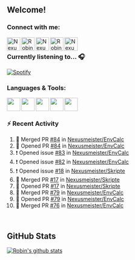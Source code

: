
<!-- Allgemeine Notizen
	Die Icons sind unter diesen beiden Links zu finden:
	GitHub Repo: https://github.com/simple-icons/simple-icons
		> raw.githubusercontent ist erreichbar über Kontextmenü auf Bild und "Bild in neuem Tab öffnen"
	Simple Icons: https://cdn.jsdelivr.net/npm/simple-icons@3/icons/
 -->


## Welcome!

### Connect with me:
[<img align="left" alt="Nexusmeister | Twitter" width="35px" src="https://cdn.jsdelivr.net/npm/simple-icons@v3/icons/twitter.svg" />][twitter]
[<img align="left" alt="Robin Kaltenbach | Xing" width="35px" src="https://cdn.jsdelivr.net/npm/simple-icons@3.13.0/icons/xing.svg" />][xing]
[<img align="left" alt="Nexusmeister | Twitch" width="35px" src="https://simpleicons.org/icons/twitch.svg" />][twitch]
[<img align="left" alt="Robin Kaltenbach | Stack Overflow" width="35px" src="https://cdn.jsdelivr.net/npm/simple-icons@3.13.0/icons/stackoverflow.svg" />][stackOverflow]
[<img align="left" alt="Nexusmeister | Steam" width="35px" src="https://cdn.jsdelivr.net/npm/simple-icons@3.13.0/icons/steam.svg" />][steam]

<br />

### Currently listening to... 🎧

[![Spotify](https://spotify-now-playing.nexusmeister.vercel.app/api/spotify)](https://open.spotify.com/user/xkaltix?si=h_gYbj2sTlamJW9soY9fnQ)

### Languages & Tools:

<img width="35px" align="left" src="https://raw.githubusercontent.com/simple-icons/simple-icons/develop/icons/dot-net.svg" />
<img width="35px" align="left" src="https://raw.githubusercontent.com/simple-icons/simple-icons/develop/icons/csharp.svg" />
<img width="35px" align="left" src="https://raw.githubusercontent.com/simple-icons/simple-icons/develop/icons/visualstudio.svg" />
<img width="35px" align="left" src="https://raw.githubusercontent.com/simple-icons/simple-icons/develop/icons/microsoftsqlserver.svg" />
<img width="35px" align="left" src="https://github.com/simple-icons/simple-icons/blob/develop/icons/xamarin.svg" />

<br/>
<br/>

### :zap: Recent Activity
<!--START_SECTION:activity-->
1. 🎉 Merged PR [#84](https://github.com/Nexusmeister/EnvCalc/pull/84) in [Nexusmeister/EnvCalc](https://github.com/Nexusmeister/EnvCalc)
2. 💪 Opened PR [#84](https://github.com/Nexusmeister/EnvCalc/pull/84) in [Nexusmeister/EnvCalc](https://github.com/Nexusmeister/EnvCalc)
3. ❗️ Opened issue [#83](https://github.com/Nexusmeister/EnvCalc/issues/83) in [Nexusmeister/EnvCalc](https://github.com/Nexusmeister/EnvCalc)
4. ❗️ Opened issue [#82](https://github.com/Nexusmeister/EnvCalc/issues/82) in [Nexusmeister/EnvCalc](https://github.com/Nexusmeister/EnvCalc)
5. ❗️ Opened issue [#18](https://github.com/Nexusmeister/Skripte/issues/18) in [Nexusmeister/Skripte](https://github.com/Nexusmeister/Skripte)
6. 🎉 Merged PR [#17](https://github.com/Nexusmeister/Skripte/pull/17) in [Nexusmeister/Skripte](https://github.com/Nexusmeister/Skripte)
7. 💪 Opened PR [#17](https://github.com/Nexusmeister/Skripte/pull/17) in [Nexusmeister/Skripte](https://github.com/Nexusmeister/Skripte)
8. 🎉 Merged PR [#79](https://github.com/Nexusmeister/EnvCalc/pull/79) in [Nexusmeister/EnvCalc](https://github.com/Nexusmeister/EnvCalc)
9. 💪 Opened PR [#79](https://github.com/Nexusmeister/EnvCalc/pull/79) in [Nexusmeister/EnvCalc](https://github.com/Nexusmeister/EnvCalc)
10. 🎉 Merged PR [#76](https://github.com/Nexusmeister/EnvCalc/pull/76) in [Nexusmeister/EnvCalc](https://github.com/Nexusmeister/EnvCalc)
<!--END_SECTION:activity-->
 
 <br/>

## GitHub Stats
[![Robin's github stats](https://github-readme-stats.vercel.app/api?username=nexusmeister&count_private=true&show_icons=true&theme=dark)](https://github.com/anuraghazra/github-readme-stats)

[twitter]: https://twitter.com/nexxusmeister
[xing]: https://www.xing.com/profile/Robin_Kaltenbach3
[twitch]: https://www.twitch.tv/nexusmeister
[stackOverflow]: https://stackoverflow.com/users/10840553/robin-kaltenbach
[steam]: https://steamcommunity.com/id/nexusmeister
